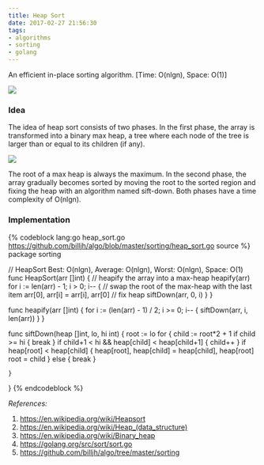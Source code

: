 ```yaml
---
title: Heap Sort
date: 2017-02-27 21:56:30
tags:
- algorithms
- sorting
- golang
---
```


An efficient in-place sorting algorithm. [Time: O(nlgn), Space: O(1)]

![](https://upload.wikimedia.org/wikipedia/commons/1/1b/Sorting_heapsort_anim.gif)

<!-- more -->

### Idea

The idea of heap sort consists of two phases. In the first phase, the array is transformed into a binary max heap, a tree where each node of the tree is larger than or equal to its children (if any).

![](https://upload.wikimedia.org/wikipedia/commons/d/d2/Heap-as-array.svg)

The root of a max heap is always the maximum. In the second phase, the array gradually becomes sorted by moving the root to the sorted region and fixing the heap with an algorithm named sift-down. Both phases have a time complexity of O(nlgn).

### Implementation

{% codeblock lang:go heap_sort.go https://github.com/billjh/algo/blob/master/sorting/heap_sort.go source %}
package sorting

// HeapSort Best: O(nlgn), Average: O(nlgn), Worst: O(nlgn), Space: O(1)
func HeapSort(arr []int) {
	// heapify the array into a max-heap
	heapify(arr)
	for i := len(arr) - 1; i > 0; i-- {
		// swap the root of the max-heap with the last item
		arr[0], arr[i] = arr[i], arr[0]
		// fix heap
		siftDown(arr, 0, i)
	}
}

func heapify(arr []int) {
	for i := (len(arr) - 1) / 2; i >= 0; i-- {
		siftDown(arr, i, len(arr))
	}
}

func siftDown(heap []int, lo, hi int) {
	root := lo
	for {
		child := root*2 + 1
		if child >= hi {
			break
		}
		if child+1 < hi && heap[child] < heap[child+1] {
			child++
		}
		if heap[root] < heap[child] {
			heap[root], heap[child] = heap[child], heap[root]
			root = child
		} else {
			break
		}

	}
}
{% endcodeblock %}

_References:_
1. https://en.wikipedia.org/wiki/Heapsort
2. <https://en.wikipedia.org/wiki/Heap_(data_structure)>
3. https://en.wikipedia.org/wiki/Binary_heap
4. https://golang.org/src/sort/sort.go
5. https://github.com/billjh/algo/tree/master/sorting
